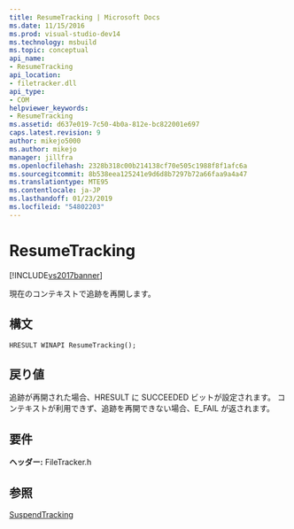 ```yaml
---
title: ResumeTracking | Microsoft Docs
ms.date: 11/15/2016
ms.prod: visual-studio-dev14
ms.technology: msbuild
ms.topic: conceptual
api_name:
- ResumeTracking
api_location:
- filetracker.dll
api_type:
- COM
helpviewer_keywords:
- ResumeTracking
ms.assetid: d637e019-7c50-4b0a-812e-bc822001e697
caps.latest.revision: 9
author: mikejo5000
ms.author: mikejo
manager: jillfra
ms.openlocfilehash: 2328b318c00b214138cf70e505c1988f8f1afc6a
ms.sourcegitcommit: 8b538eea125241e9d6d8b7297b72a66faa9a4a47
ms.translationtype: MTE95
ms.contentlocale: ja-JP
ms.lasthandoff: 01/23/2019
ms.locfileid: "54802203"
---
```

# <a name="resumetracking"></a>ResumeTracking
[!INCLUDE[vs2017banner](../includes/vs2017banner.md)]

  
現在のコンテキストで追跡を再開します。  
  
## <a name="syntax"></a>構文  
  
```  
HRESULT WINAPI ResumeTracking();  
```  
  
## <a name="return-value"></a>戻り値  
 追跡が再開された場合、<!-- TODO: review code entity reference <xref:assetId:///HRESULT?qualifyHint=False&amp;autoUpgrade=True>  -->HRESULT<!-- TODO: review code entity reference <xref:assetId:///SUCCEEDED?qualifyHint=False&amp;autoUpgrade=True>  --> に SUCCEEDED ビットが設定されます。 コンテキストが利用できず、追跡を再開できない場合、<!-- TODO: review code entity reference <xref:assetId:///E_FAIL?qualifyHint=False&amp;autoUpgrade=True>  -->E_FAIL が返されます。  
  
## <a name="requirements"></a>要件  
 **ヘッダー:** FileTracker.h  
  
## <a name="see-also"></a>参照  
 [SuspendTracking](../msbuild/suspendtracking.md)
